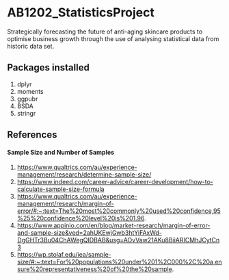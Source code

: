 # AB1202_StatisticsProject

Strategically forecasting the future of anti-aging skincare products to optimise business growth through the use of analysing statistical data from historic data set.

## Packages installed 
1. dplyr
2. moments
3. ggpubr
4. BSDA
5. stringr

## References
#### Sample Size and Number of Samples
1. https://www.qualtrics.com/au/experience-management/research/determine-sample-size/
2. https://www.indeed.com/career-advice/career-development/how-to-calculate-sample-size-formula
3. https://www.qualtrics.com/au/experience-management/research/margin-of-error/#:~:text=The%20most%20commonly%20used%20confidence,95%25%20confidence%20level%20is%201.96.
4. https://www.appinio.com/en/blog/market-research/margin-of-error-and-sample-size&ved=2ahUKEwjGwb3htYiFAxWd-DgGHTr3Bu04ChAWegQIDBAB&usg=AOvVaw21AKu8BiiARICMhJCytCn3
5. https://wp.stolaf.edu/iea/sample-size/#:~:text=For%20populations%20under%201%2C000%2C%20a,ensure%20representativeness%20of%20the%20sample.
